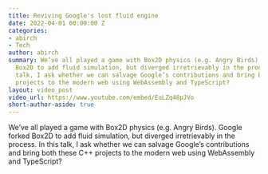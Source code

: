 ```yaml
---
title: Reviving Google's lost fluid engine
date: 2022-04-01 00:00:00 Z
categories:
- abirch
- Tech
author: abirch
summary: We’ve all played a game with Box2D physics (e.g. Angry Birds). Google forked
  Box2D to add fluid simulation, but diverged irretrievably in the process. In this
  talk, I ask whether we can salvage Google’s contributions and bring both these C++
  projects to the modern web using WebAssembly and TypeScript?
layout: video_post
video_url: https://www.youtube.com/embed/EuLZq48pJVo
short-author-aside: true
---
```


We’ve all played a game with Box2D physics (e.g. Angry Birds). Google forked Box2D to add fluid simulation, but diverged irretrievably in the process. In this talk, I ask whether we can salvage Google’s contributions and bring both these C++ projects to the modern web using WebAssembly and TypeScript?
